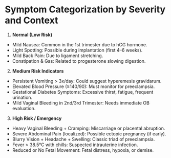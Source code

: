 # Symptom Categorization by Severity and Context

1. **Normal (Low Risk)**
- Mild Nausea: Common in the 1st trimester due to hCG hormone.
- Light Spotting: Possible during implantation (first 4–6 weeks).
- Mild Back Pain: Due to ligament stretching.
- Constipation & Gas: Related to progesterone slowing digestion.

2. **Medium Risk Indicators**
- Persistent Vomiting > 3x/day: Could suggest hyperemesis gravidarum.
- Elevated Blood Pressure (≥140/90): Must monitor for preeclampsia.
- Gestational Diabetes Symptoms: Excessive thirst, fatigue, frequent urination.
- Mild Vaginal Bleeding in 2nd/3rd Trimester: Needs immediate OB evaluation.

3. **High Risk / Emergency**
- Heavy Vaginal Bleeding + Cramping: Miscarriage or placental abruption.
- Severe Abdominal Pain (localized): Possible ectopic pregnancy (if early).
- Blurry Vision + Headache + Swelling: Classic triad of preeclampsia.
- Fever > 38.5°C with chills: Suspected intrauterine infection.
- Reduced or No Fetal Movement: Fetal distress, hypoxia, or demise.